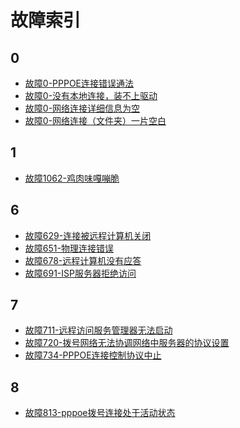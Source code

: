 <!-- TITLE: 移动故障 -->
<!-- SUBTITLE: 移动故障问题索引 -->

# 故障索引

## 0

- [故障0-PPPOE连接错误通法](/article/故障0-PPPOE连接错误通法)
- [故障0-没有本地连接，装不上驱动](/article/故障0-没有本地连接，装不上驱动)
- [故障0-网络连接详细信息为空](/article/故障0-网络连接详细信息为空)
- [故障0-网络连接（文件夹）一片空白](/article/故障0-网络连接（文件夹）一片空白)

## 1
- [故障1062-鸡肉味嘎嘣脆](/article/故障1062-鸡肉味嘎嘣脆)

## 6

- [故障629-连接被远程计算机关闭](/article/故障629-连接被远程计算机关闭)
- [故障651-物理连接错误](/article/故障651-物理连接错误)
- [故障678-远程计算机没有应答](/article/故障678-远程计算机没有应答)
- [故障691-ISP服务器拒绝访问](/article/故障691-ISP服务器拒绝访问)

## 7

- [故障711-远程访问服务管理器无法启动](/article/故障711-远程访问服务管理器无法启动)
- [故障720-拨号网络无法协调网络中服务器的协议设置](/article/故障720-拨号网络无法协调网络中服务器的协议设置)
- [故障734-PPPOE连接控制协议中止](/article/故障734-PPPOE连接控制协议中止)

## 8

- [故障813-pppoe拨号连接处于活动状态](/article/故障813-pppoe拨号连接处于活动状态)
